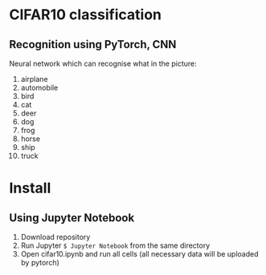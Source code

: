 # CIFAR10 classification
## Recognition using PyTorch, CNN

Neural network which can recognise what in the picture:
1) airplane										
2) automobile										
3) bird										
4) cat										
5) deer										
6) dog										
7) frog										
8) horse										
9) ship										
10) truck

# Install
## Using Jupyter Notebook
1) Download repository
2) Run Jupyter `$ Jupyter Notebook` from the same directory
3) Open cifar10.ipynb and run all cells (all necessary data will be uploaded by pytorch)
